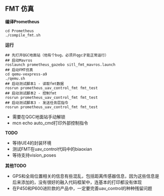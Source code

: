<!--
 * @Author: Eason Yi eason473867143@gmail.com
 * @Date: 2023-10-17 20:54:51
 * @LastEditors: Eason Yi eason473867143@gmail.com
 * @LastEditTime: 2023-10-17 21:36:00
 * @FilePath: /Prometheus/Modules/uav_control_fmt/README.md
 * @Description: 这是默认设置,请设置`customMade`, 打开koroFileHeader查看配置 进行设置: https://github.com/OBKoro1/koro1FileHeader/wiki/%E9%85%8D%E7%BD%AE
-->
## FMT 仿真

**编译Prometheus**

```
cd Prometheus
./compile_fmt.sh
```

**运行**

```shell
## 先打开QGC地面站（他有个bug，必须开qgc才能正常运行）
## 启动Mavros
roslaunch prometheus_gazebo sitl_fmt_mavros.launch
## 启动FMT仿真
cd qemu-vexpress-a9
./qemu.sh
## 启动测试脚本1 - 读取fmt数据
rosrun prometheus_uav_control_fmt fmt_test
## 启动测试脚本2 - 控制fmt
rosrun prometheus_uav_control_fmt fmt_test
## 启动测试脚本3 - 发送任务层指令
rosrun prometheus_uav_control_fmt fmt_test
```
- 需要在QGC地面站手动解锁
- mcn echo auto_cmd打印外部控制指令


**TODO**

- 等待UE4的封装环境
- 测试FMT在uav_control代码中的biaoxian
- 等待支持vision_poses


**其他TODO**

- GPS和全局位置相关的信息有些混乱，包括距离传感器信息，因为这些信息是后来添加的，没有很好的融入代码框架中，连基本的打印都没有体现
- 在P450和P600进阶款的产品中，一定要完善uav_control的种种残留问题
